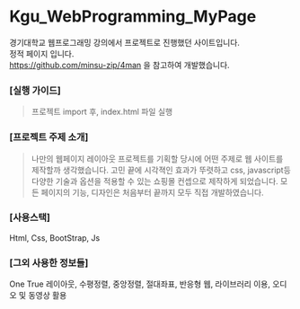 # Kgu_WebProgramming_MyPage
경기대학교 웹프로그래밍 강의에서 프로젝트로 진행했던 사이트입니다.<br>
정적 페이지 입니다.<br>
https://github.com/minsu-zip/4man 을 참고하여 개발했습니다.

### [실행 가이드]
> 프로젝트 import 후, index.html 파일 실행

### [프로젝트 주제 소개]
> 나만의 웹페이지 레이아웃 프로젝트를 기획할 당시에 어떤 주제로 웹 사이트를 제작할까 생각했습니다. 고민 끝에 시각젹인 효과가 뚜렷하고 css, javascript등 다양한 기술과 옵션을 적용할 수 있는 쇼핑몰 컨셉으로 제작하게 되었습니다. 모든 페이지의 기능, 디자인은 처음부터 끝까지 모두 직접 개발하였습니다.

### [사용스택]
  Html, Css, BootStrap, Js
  
### [그외 사용한 정보들]
  One True 레이아웃, 수평정렬, 중앙정렬, 절대좌표, 반응형 웹, 라이브러리 이용, 오디오 및 동영상 활용
